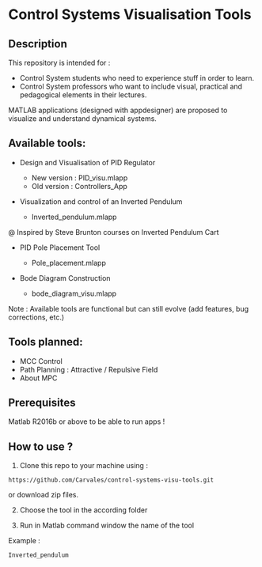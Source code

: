 # Control Systems Visualisation Tools

## Description
This repository is intended for :
- Control System students who need to experience stuff in order to learn.
- Control System professors who want to include visual, practical and pedagogical elements in their lectures.

MATLAB applications (designed with appdesigner) are proposed to visualize and understand dynamical systems.

## Available tools:

- Design and Visualisation of PID Regulator
  * New version : PID_visu.mlapp
  * Old version : Controllers_App

- Visualization and control of an Inverted Pendulum
  * Inverted_pendulum.mlapp

@ Inspired by Steve Brunton courses on Inverted Pendulum Cart

- PID Pole Placement Tool
  * Pole_placement.mlapp

- Bode Diagram Construction
    * bode_diagram_visu.mlapp

Note : Available tools are functional but can still evolve (add features, bug corrections, etc.)

## Tools planned:
- MCC Control
- Path Planning : Attractive / Repulsive Field
- About MPC

## Prerequisites
Matlab R2016b or above to be able to run apps !

## How to use ?

1) Clone this repo to your machine using :

```
https://github.com/Carvales/control-systems-visu-tools.git
```
or download zip files.

2) Choose the tool in the according folder

3) Run in Matlab command window the name of the tool

Example :

```
Inverted_pendulum
```
